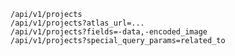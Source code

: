 	/api/v1/projects
	/api/v1/projects?atlas_url=...
	/api/v1/projects?fields=-data,-encoded_image
	/api/v1/projects?special_query_params=related_to